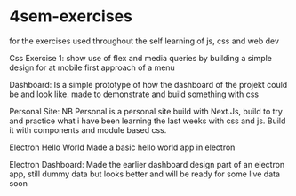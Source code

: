 # 4sem-exercises
for the exercises used throughout the self learning of js, css and web dev

Css Exercise 1:
show use of flex and media queries by building a simple design for at mobile first approach of a menu

Dashboard:
Is a simple prototype of how the dashboard of the projekt could be and look like. made to demonstrate and build something with css

Personal Site:
NB Personal is a personal site build with Next.Js, build to try and practice what i have been learning the last weeks with css and js. Build it with components and module based css.

Electron Hello World
Made a basic hello world app in electron

Electron Dashboard:
Made the earlier dashboard design part of an electron app, still dummy data but looks better and will be ready for some live data soon


